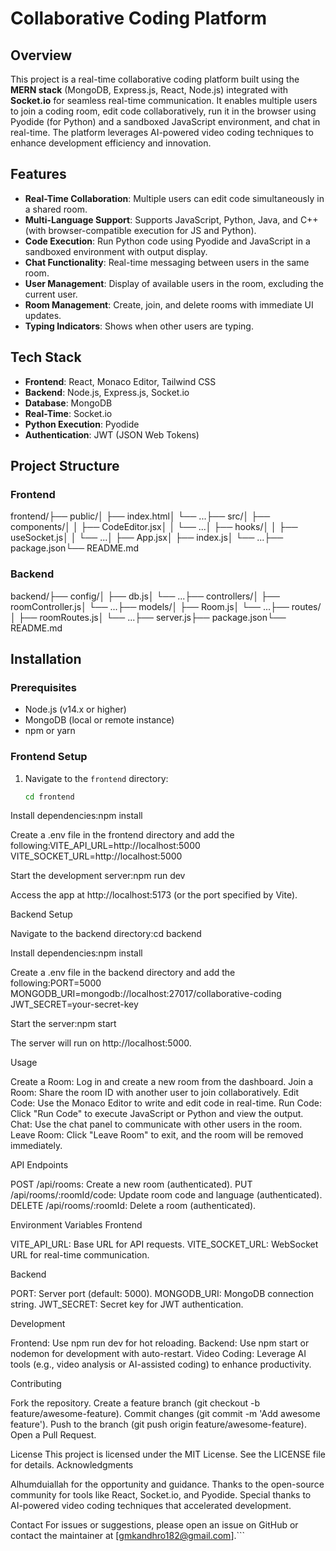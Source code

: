 # Collaborative Coding Platform

## Overview

This project is a real-time collaborative coding platform built using the **MERN stack** (MongoDB, Express.js, React, Node.js) integrated with **Socket.io** for seamless real-time communication. It enables multiple users to join a coding room, edit code collaboratively, run it in the browser using Pyodide (for Python) and a sandboxed JavaScript environment, and chat in real-time. The platform leverages AI-powered video coding techniques to enhance development efficiency and innovation.

## Features

- **Real-Time Collaboration**: Multiple users can edit code simultaneously in a shared room.
- **Multi-Language Support**: Supports JavaScript, Python, Java, and C++ (with browser-compatible execution for JS and Python).
- **Code Execution**: Run Python code using Pyodide and JavaScript in a sandboxed environment with output display.
- **Chat Functionality**: Real-time messaging between users in the same room.
- **User Management**: Display of available users in the room, excluding the current user.
- **Room Management**: Create, join, and delete rooms with immediate UI updates.
- **Typing Indicators**: Shows when other users are typing.

## Tech Stack

- **Frontend**: React, Monaco Editor, Tailwind CSS
- **Backend**: Node.js, Express.js, Socket.io
- **Database**: MongoDB
- **Real-Time**: Socket.io
- **Python Execution**: Pyodide
- **Authentication**: JWT (JSON Web Tokens)

## Project Structure

### Frontend

frontend/├── public/│ ├── index.html│ └── ...├── src/│ ├── components/│ │ ├── CodeEditor.jsx│ │ └── ...│ ├── hooks/│ │ ├── useSocket.js│ │ └── ...│ ├── App.jsx│ ├── index.js│ └── ...├── package.json└── README.md

### Backend

backend/├── config/│ ├── db.js│ └── ...├── controllers/│ ├── roomController.js│ └── ...├── models/│ ├── Room.js│ └── ...├── routes/│ ├── roomRoutes.js│ └── ...├── server.js├── package.json└── README.md

## Installation

### Prerequisites

- Node.js (v14.x or higher)
- MongoDB (local or remote instance)
- npm or yarn

### Frontend Setup

1. Navigate to the `frontend` directory:
   ```bash
   cd frontend
   ```

Install dependencies:npm install

Create a .env file in the frontend directory and add the following:VITE_API_URL=http://localhost:5000
VITE_SOCKET_URL=http://localhost:5000

Start the development server:npm run dev

Access the app at http://localhost:5173 (or the port specified by Vite).

Backend Setup

Navigate to the backend directory:cd backend

Install dependencies:npm install

Create a .env file in the backend directory and add the following:PORT=5000
MONGODB_URI=mongodb://localhost:27017/collaborative-coding
JWT_SECRET=your-secret-key

Start the server:npm start

The server will run on http://localhost:5000.

Usage

Create a Room: Log in and create a new room from the dashboard.
Join a Room: Share the room ID with another user to join collaboratively.
Edit Code: Use the Monaco Editor to write and edit code in real-time.
Run Code: Click "Run Code" to execute JavaScript or Python and view the output.
Chat: Use the chat panel to communicate with other users in the room.
Leave Room: Click "Leave Room" to exit, and the room will be removed immediately.

API Endpoints

POST /api/rooms: Create a new room (authenticated).
PUT /api/rooms/:roomId/code: Update room code and language (authenticated).
DELETE /api/rooms/:roomId: Delete a room (authenticated).

Environment Variables
Frontend

VITE_API_URL: Base URL for API requests.
VITE_SOCKET_URL: WebSocket URL for real-time communication.

Backend

PORT: Server port (default: 5000).
MONGODB_URI: MongoDB connection string.
JWT_SECRET: Secret key for JWT authentication.

Development

Frontend: Use npm run dev for hot reloading.
Backend: Use npm start or nodemon for development with auto-restart.
Video Coding: Leverage AI tools (e.g., video analysis or AI-assisted coding) to enhance productivity.

Contributing

Fork the repository.
Create a feature branch (git checkout -b feature/awesome-feature).
Commit changes (git commit -m 'Add awesome feature').
Push to the branch (git push origin feature/awesome-feature).
Open a Pull Request.

License
This project is licensed under the MIT License. See the LICENSE file for details.
Acknowledgments

Alhumduiallah for the opportunity and guidance.
Thanks to the open-source community for tools like React, Socket.io, and Pyodide.
Special thanks to AI-powered video coding techniques that accelerated development.

Contact
For issues or suggestions, please open an issue on GitHub or contact the maintainer at [gmkandhro182@gmail.com].```
